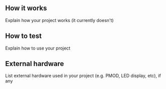 <!---

This file is used to generate your project datasheet. Please fill in the information below and delete any unused
sections.

You can also include images in this folder and reference them in the markdown. Each image must be less than
512 kb in size, and the combined size of all images must be less than 1 MB.
-->

## How it works

Explain how your project works (it currently doesn't)

## How to test

Explain how to use your project

## External hardware

List external hardware used in your project (e.g. PMOD, LED display, etc), if any
